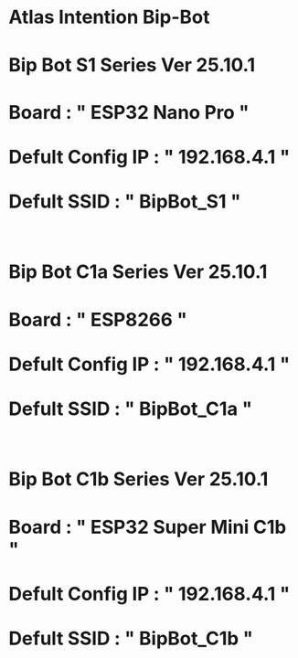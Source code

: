 <h1 style="font-size: 2rem;">Atlas Intention Bip-Bot</h1>
<h2 style="font-size: 2rem;">Bip Bot S1 Series Ver 25.10.1</h2>
<h3 style="font-size: 2rem;">
Board : " ESP32 Nano Pro "<br><br>
Defult Config IP : " 192.168.4.1 "<br><br>
Defult SSID : " BipBot_S1 "<br><br>
</h3>  
<!--1) Buzzer<br>
2) RGB Led for show Satatus<br>
2.1) green  : Server Running...<br>
2.2) red    : Server Down....<br>
2.3) blue   : Deep slepping Mode running....<br>
Pinout Mapping :<br>
Pin/Arduino pin/GPIO number<br>
D0/0/44<br>
D1/1/43<br>
D2/2/5<br>
D3/3/6<br>
D4/4/7<br>
D5/5/8<br>
D6/6/9<br>
D7/7/10<br>
D8/8/17<br>
D9/9/18<br>
D10/10/21<br>
D11/11/38<br>
D12/12/47<br>
LED_BUILT_IN/13/48<br>
LED_RED/14/46<br>
LED_GREEN/15/0<br>
LED_BLUE/16/45<br>
A0/17/1<br>
A1/18/2<br>
A2/19/3<br>
A3/20/4<br>
A4/21/11<br>
A5/22/12<br>
A6/23/13<br>
A7/24/14<br>
-->
<h2 style="font-size: 2rem;">Bip Bot C1a Series Ver 25.10.1</h2>
<h3 style="font-size: 2rem;">
Board : " ESP8266 "<br><br>
Defult Config IP : " 192.168.4.1 "<br><br>
Defult SSID : " BipBot_C1a "<br><br>
</h3> 

<h2 style="font-size: 2rem;">Bip Bot C1b Series Ver 25.10.1</h2>
<h3 style="font-size: 2rem;">
Board : " ESP32 Super Mini C1b "<br><br>
Defult Config IP : " 192.168.4.1 "<br><br>
Defult SSID : " BipBot_C1b "<br><br>
</h3> 

